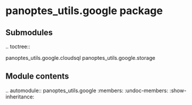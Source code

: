 panoptes\_utils.google package
==============================

Submodules
----------

.. toctree::

   panoptes_utils.google.cloudsql
   panoptes_utils.google.storage

Module contents
---------------

.. automodule:: panoptes_utils.google
    :members:
    :undoc-members:
    :show-inheritance:
